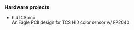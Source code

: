 ### Hardware projects


- hidTCSpico  <br>
  An Eagle PCB design for TCS HID color sensor w/ RP2040
